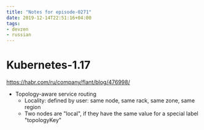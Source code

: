 ```yaml
---
title: "Notes for episode-0271"
date: 2019-12-14T22:51:16+04:00
tags:
- devzen
- russian
---
```


# Kubernetes-1.17
https://habr.com/ru/company/flant/blog/476998/

- Topology-aware service routing
  - Locality: defined by user: same node, same rack, same zone, same region
  - Two nodes are "local", if they have the same value for a special label "topologyKey" 
